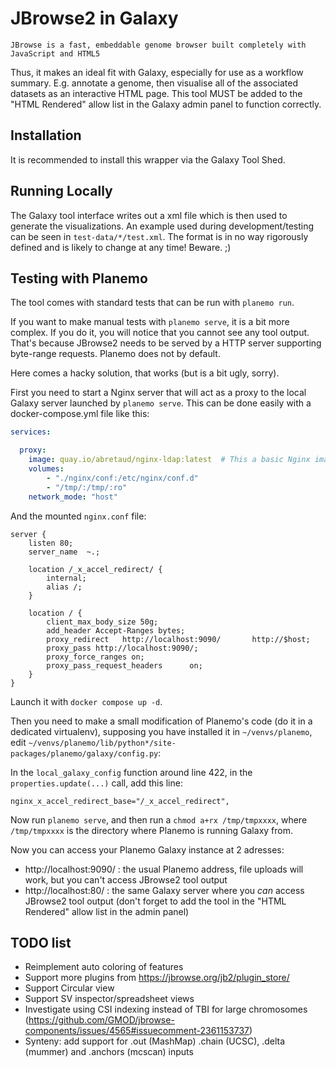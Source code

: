 # JBrowse2 in Galaxy

    JBrowse is a fast, embeddable genome browser built completely with
    JavaScript and HTML5

Thus, it makes an ideal fit with Galaxy, especially for use as a
workflow summary. E.g. annotate a genome, then visualise all of the
associated datasets as an interactive HTML page. This tool MUST be added
to the "HTML Rendered" allow list in the Galaxy admin panel to function correctly.

## Installation

It is recommended to install this wrapper via the Galaxy Tool Shed.

## Running Locally

The Galaxy tool interface writes out a xml file which is then used to generate
the visualizations. An example used during development/testing can be seen in
`test-data/*/test.xml`. The format is in no way rigorously defined and is
likely to change at any time! Beware. ;)

## Testing with Planemo

The tool comes with standard tests that can be run with `planemo run`.

If you want to make manual tests with `planemo serve`, it is a bit more complex.
If you do it, you will notice that you cannot see any tool output. That's because JBrowse2 needs to be served
by a HTTP server supporting byte-range requests. Planemo does not by default.

Here comes a hacky solution, that works (but is a bit ugly, sorry).

First you need to start a Nginx server that will act as a proxy to the local Galaxy server launched by `planemo serve`. This can be done easily with a docker-compose.yml file like this:

```yaml
services:

  proxy:
    image: quay.io/abretaud/nginx-ldap:latest  # This a basic Nginx image, any other classic Nginx image should work
    volumes:
        - "./nginx/conf:/etc/nginx/conf.d"
        - "/tmp/:/tmp/:ro"
    network_mode: "host"
```

And the mounted `nginx.conf` file:

```text
server {
    listen 80;
    server_name  ~.;

    location /_x_accel_redirect/ {
        internal;
        alias /;
    }

    location / {
        client_max_body_size 50g;
        add_header Accept-Ranges bytes;
        proxy_redirect   http://localhost:9090/       http://$host;
        proxy_pass http://localhost:9090/;
        proxy_force_ranges on;
        proxy_pass_request_headers      on;
    }
}
```

Launch it with `docker compose up -d`.

Then you need to make a small modification of Planemo's code (do it in a dedicated virtualenv), supposing you have installed it in `~/venvs/planemo`, edit `~/venvs/planemo/lib/python*/site-packages/planemo/galaxy/config.py`:

In the `local_galaxy_config` function around line 422, in the `properties.update(...)` call, add this line:

`nginx_x_accel_redirect_base="/_x_accel_redirect",`

Now run `planemo serve`, and then run a `chmod a+rx /tmp/tmpxxxx`, where `/tmp/tmpxxxx` is the directory where Planemo is running Galaxy from.

Now you can access your Planemo Galaxy instance at 2 adresses:

- http://localhost:9090/ : the usual Planemo address, file uploads will work, but you can't access JBrowse2 tool output
- http://localhost:80/ : the same Galaxy server where you *can* access JBrowse2 tool output (don't forget to add the tool in the "HTML Rendered" allow list in the admin panel)

## TODO list

- Reimplement auto coloring of features
- Support more plugins from https://jbrowse.org/jb2/plugin_store/
- Support Circular view
- Support SV inspector/spreadsheet views
- Investigate using CSI indexing instead of TBI for large chromosomes (https://github.com/GMOD/jbrowse-components/issues/4565#issuecomment-2361153737)
- Synteny: add support for .out (MashMap) .chain (UCSC), .delta (mummer) and .anchors (mcscan) inputs
